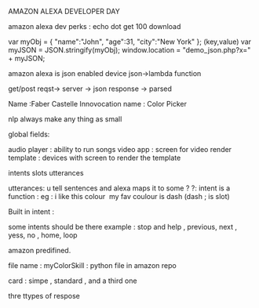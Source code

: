 AMAZON ALEXA DEVELOPER DAY 

amazon alexa dev perks : echo dot
get 100 download


var myObj = { "name":"John", "age":31, "city":"New York" }; (key,value)
var myJSON = JSON.stringify(myObj);
window.location = "demo_json.php?x=" + myJSON;


amazon alexa is json enabled device
json->lambda function

get/post reqst-> server -> json response -> parsed 

Name :Faber Castelle
Innovocation name : Color Picker

nlp always make any thing as small 

global fields:

audio player : ability to run songs
video app : screen for video 
render template  : devices with screen to render the template


intents
slots
utterances

utterances: u tell sentences and   alexa maps it to some ?
?: intent is a function : eg : i like this colour  my fav coulour is dash (dash ; is slot)


Built in intent :

some intents should be there 
example : stop and help , previous, next , yess, no , home, loop 

amazon predifined. 

file name : myColorSkill : python file in amazon repo

card : simpe , standard , and a third one 

thre ttypes of respose
